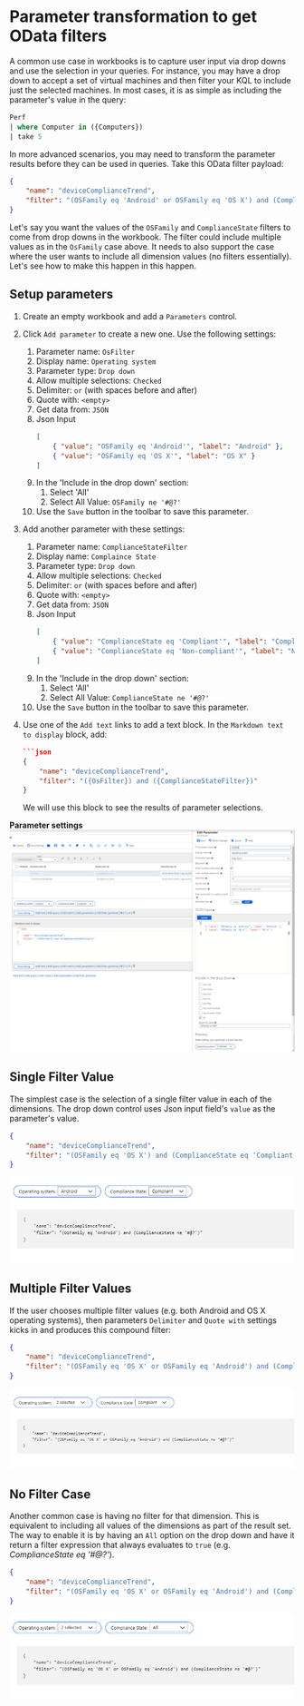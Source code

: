 # Parameter transformation to get OData filters

A common use case in workbooks is to capture user input via drop downs and use the selection in your queries. For instance, you may have a drop down to accept a set of virtual machines and then filter your KQL to include just the selected machines. In most cases, it is as simple as including the parameter's value in the query: 

```sql
Perf
| where Computer in ({Computers})
| take 5
```

In more advanced scenarios, you may need to transform the parameter results before they can be used in queries. Take this OData filter payload:

```json
{
    "name": "deviceComplianceTrend",
    "filter": "(OSFamily eq 'Android' or OSFamily eq 'OS X') and (ComplianceState eq 'Compliant')"
}
```

Let's say you want the values of the `OSFamily` and `ComplianceState` filters to come from drop downs in the workbook. The filter could include multiple values as in the `OsFamily` case above. It needs to also support the case where the user wants to include all dimension values (no filters essentially). Let's see how to make this happen in this happen.

## Setup parameters

1. Create an empty workbook and add a `Parameters` control.
2. Click `Add parameter` to create a new one. Use the following settings:
    1. Parameter name: `OsFilter`
    2. Display name: `Operating system`
    3. Parameter type: `Drop down`
    4. Allow multiple selections: `Checked`
    5. Delimiter: `or` (with spaces before and after)
    6. Quote with: `<empty>`
    7. Get data from: `JSON`
    8. Json Input
        ```json
        [
            { "value": "OSFamily eq 'Android'", "label": "Android" },
            { "value": "OSFamily eq 'OS X'", "label": "OS X" }
        ]
        ```
    9. In the 'Include in the drop down' section:
        1. Select 'All'
        2. Select All Value: `OSFamily ne '#@?'`
    10. Use the `Save` button in the toolbar to save this parameter. 

3. Add another parameter with these settings:
    1. Parameter name: `ComplianceStateFilter`
    2. Display name: `Complaince State`
    3. Parameter type: `Drop down`
    4. Allow multiple selections: `Checked`
    5. Delimiter: `or` (with spaces before and after)
    6. Quote with: `<empty>`
    7. Get data from: `JSON`
    8. Json Input
        ```json
        [
            { "value": "ComplianceState eq 'Compliant'", "label": "Compliant" },
            { "value": "ComplianceState eq 'Non-compliant'", "label": "Non compliant" }
        ]        
        ```
    9. In the 'Include in the drop down' section:
        1. Select 'All'
        2. Select All Value: `ComplianceState ne '#@?'`
    10. Use the `Save` button in the toolbar to save this parameter. 

4. Use one of the `Add text` links to add a text block. In the `Markdown text to display` block, add:
    ```json
    ```json
    {
        "name": "deviceComplianceTrend",
        "filter": "({OsFilter}) and ({ComplianceStateFilter})"
    }
    ```
    We will use this block to see the results of parameter selections.


__Parameter settings__
![Image showing parameter settings for the instructions](../Images/OData-Parameters-Settings.png)

## Single Filter Value
The simplest case is the selection of a single filter value in each of the dimensions. The drop down control uses Json input field's `value` as the parameter's value.

```json
{
    "name": "deviceComplianceTrend",
    "filter": "(OSFamily eq 'OS X') and (ComplianceState eq 'Compliant')"
}
```

![Image showing the result of single selection](../Images/OData-Parameters-Single-Select.png)

## Multiple Filter Values
If the user chooses multiple filter values (e.g. both Android and OS X operating systems), then parameters `Delimiter` and `Quote with` settings kicks in and produces this compound filter:

```json
{
    "name": "deviceComplianceTrend",
    "filter": "(OSFamily eq 'OS X' or OSFamily eq 'Android') and (ComplianceState eq 'Compliant')"
}
```

![Image showing the result of multiple selection](../Images/OData-Parameters-Multi-Select.png)

## No Filter Case
Another common case is having no filter for that dimension. This is equivalent to including all values of the dimensions as part of the result set. The way to enable it is by having an `All` option on the drop down and have it return a filter expression that always evaluates to `true` (e.g. _ComplianceState eq '#@?'_).

```json
{
    "name": "deviceComplianceTrend",
    "filter": "(OSFamily eq 'OS X' or OSFamily eq 'Android') and (ComplianceState ne '#@?')"
}
```

![Image showing the result of all selection](../Images/OData-Parameters-No-Select.png)

